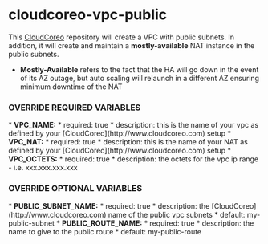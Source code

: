 cloudcoreo-vpc-public
=====================

This [CloudCoreo](http://www.cloudcoreo.com) repository will create a VPC with public subnets. In addition, it will create and maintain a <b>mostly-available</b> NAT instance in the public subnets.

* <b>Mostly-Available</b> refers to the fact that the HA will go down in the event of its AZ outage, but auto scaling will relaunch in a different AZ ensuring minimum downtime of the NAT

<h3>OVERRIDE REQUIRED VARIABLES</h3>
* <b>VPC_NAME:</b>
  * required: true
  * description: this is the name of your vpc as defined by your [CloudCoreo](http://www.cloudcoreo.com) setup
* <b>VPC_NAT:</b>
  * required: true
  * description: this is the name of your NAT as defined by your [CloudCoreo](http://www.cloudcoreo.com) setup
* <b>VPC_OCTETS:</b>
  * required: true
  * description: the octets for the vpc ip range - i.e. xxx.xxx.xxx.xxx

<h3>OVERRIDE OPTIONAL VARIABLES</h3>
* <b>PUBLIC_SUBNET_NAME:</b>
  * required: true
  * description: the [CloudCoreo](http://www.cloudcoreo.com) name of the public vpc subnets
  * default: my-public-subnet
* <b>PUBLIC_ROUTE_NAME:</b>
  * required: true
  * description: the name to give to the public route
  * default: my-public-route